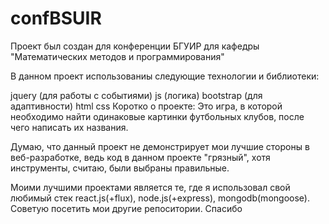 # confBSUIR

Проект был создан для конференции БГУИР для кафедры "Математических методов и программирования"

В данном проект использованиы следующие технологии и библиотеки:

jquery (для работы с событиями)
js (логика)
bootstrap (для адаптивности)
html css
Коротко о проекте: Это игра, в которой необходимо найти одинаковые картинки футбольных клубов, после чего написать их названия.

Думаю, что данный проект не демонстрирует мои лучшие стороны в веб-разработке, ведь код в данном проекте "грязный", хотя инструменты, считаю, были выбраны правильные.

Моими лучшими проектами является те, где я использовал свой любимый стек react.js(+flux), node.js(+express), mongodb(mongoose). Советую посетить мои другие репоситории. Спасибо
